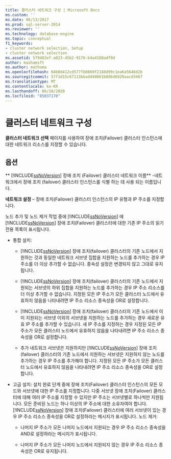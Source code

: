 ```yaml
---
title: 클러스터 네트워크 구성 | Microsoft Docs
ms.custom: ''
ms.date: 06/13/2017
ms.prod: sql-server-2014
ms.reviewer: ''
ms.technology: database-engine
ms.topic: conceptual
f1_keywords:
- cluster network selection, Setup
- cluster network selection
ms.assetid: 579482ef-a023-45b2-9176-b4a4188adf9d
author: mashamsft
ms.author: mathoma
ms.openlocfilehash: 04b0d412cd577fb0869f2188d99c1ea6a5646d2b
ms.sourcegitcommit: 57f1d15c67113bbadd40861b886d6929aacd3467
ms.translationtype: MT
ms.contentlocale: ko-KR
ms.lasthandoff: 06/18/2020
ms.locfileid: "85037170"
---
```

# <a name="cluster-network-configuration"></a>클러스터 네트워크 구성
  **클러스터 네트워크 선택** 페이지를 사용하여 장애 조치(Failover) 클러스터 인스턴스에 대한 네트워크 리소스를 지정할 수 있습니다.  
  
## <a name="options"></a>옵션  
 ** [!INCLUDE[ssNoVersion](../../includes/ssnoversion-md.md)] 장애 조치 (Failover) 클러스터 네트워크 이름** -네트워크에서 장애 조치 (failover) 클러스터 인스턴스를 식별 하는 데 사용 되는 이름입니다.  
  
 **네트워크 설정** – 장애 조치(Failover) 클러스터 인스턴스의 IP 유형과 IP 주소를 지정합니다.  
  
 노드 추가 및 노드 제거 작업 중에 [!INCLUDE[ssNoVersion](../../includes/ssnoversion-md.md)] 에 [!INCLUDE[ssNoVersion](../../includes/ssnoversion-md.md)] 장애 조치(Failover) 클러스터에 대한 기존 IP 주소의 읽기 전용 목록이 표시됩니다.  
  
-   통합 설치:  
  
    -   [!INCLUDE[ssNoVersion](../../includes/ssnoversion-md.md)] 장애 조치(failover) 클러스터의 기존 노드에서 지원하는 것과 동일한 네트워크 서브넷 집합을 지원하는 노드를 추가하는 경우 IP 주소를 더 이상 추가할 수 없습니다. 종속성 설정은 변경되지 않고 그대로 유지됩니다.  
  
    -   [!INCLUDE[ssNoVersion](../../includes/ssnoversion-md.md)] 장애 조치(failover) 클러스터의 기존 노드에서 지원되는 서브넷의 하위 집합을 지원하는 노드를 추가하는 경우 IP 주소 리소스를 더 이상 추가할 수 없습니다. 지정된 모든 IP 주소가 모든 클러스터 노드에서 유효하지 않음을 나타내려면 IP 주소 리소스 종속성을 OR로 설정합니다.  
  
    -   [!INCLUDE[ssNoVersion](../../includes/ssnoversion-md.md)] 장애 조치(failover) 클러스터의 기존 노드에서 이미 지원되는 서브넷 이외의 서브넷을 지원하는 노드를 추가하는 경우 새로운 유효 IP 주소를 추가할 수 있습니다. 새 IP 주소를 지정하는 경우 지정된 모든 IP 주소가 모든 클러스터 노드에서 유효하지 않음을 나타내려면 IP 주소 리소스 종속성을 OR로 설정합니다.  
  
    -   추가 네트워크 서브넷은 지원하지만 [!INCLUDE[ssNoVersion](../../includes/ssnoversion-md.md)] 장애 조치(failover) 클러스터의 기존 노드에서 지원하는 서브넷은 지원하지 않는 노드를 추가하는 경우 IP 주소를 추가해야 합니다. 지정된 모든 IP 주소가 모든 클러스터 노드에서 유효하지 않음을 나타내려면 IP 주소 리소스 종속성을 OR로 설정합니다.  
  
-   고급 설치: 설치 완료 단계 중에 장애 조치(Failover) 클러스터 인스턴스의 모든 모드와 서브넷에 대한 IP 주소를 지정합니다. 다중 서브넷 장애 조치(Failover) 클러스터에 대해 여러 IP 주소를 지정할 수 있지만 IP 주소는 서브넷별로 하나씩만 지원됩니다. 모든 준비된 노드는 하나 이상의 IP 주소에 대한 소유자여야 합니다. [!INCLUDE[ssNoVersion](../../includes/ssnoversion-md.md)] 장애 조치(Failover) 클러스터에 여러 서브넷이 있는 경우 IP 주소 리소스 종속성을 OR로 설정하라는 메시지가 표시됩니다. 노드 제거:  
  
    -   나머지 IP 주소가 모든 나머지 노드에서 지원되는 경우 IP 주소 리소스 종속성을 AND로 설정하라는 메시지가 표시됩니다.  
  
    -   나머지 IP 주소가 모든 나머지 노드에서 지원되지 않는 경우 IP 주소 리소스 종속성은 OR로 유지됩니다.  
  
  
